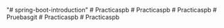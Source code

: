 "# spring-boot-introduction" 
#   P r a c t i c a s p b  
 #   P r a c t i c a s p b  
 #   P r a c t i c a s p b  
 #   P r u e b a s g i t  
 #   P r a c t i c a s p b  
 #   P r a c t i c a s p b  
 